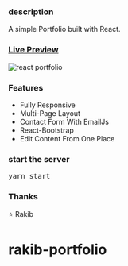 ### description

A simple Portfolio built with React. 

### [Live Preview](https://rakibdev.netlify.app/)

![react portfolio](src/assets/images/react%20portfolio%20gif.gif)


### Features

- Fully Responsive
- Multi-Page Layout
- Contact Form With EmailJs
- React-Bootstrap
- Edit Content From One Place

### start the server

<pre>yarn start</pre>

### Thanks
 ⭐ Rakib
 


# rakib-portfolio
